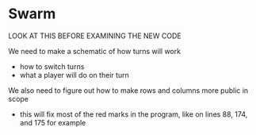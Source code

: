 # Swarm

LOOK AT THIS BEFORE EXAMINING THE NEW CODE

We need to make a schematic of how turns will work
- how to switch turns
- what a player will do on their turn

We also need to figure out how to make rows and columns more public in scope
- this will fix most of the red marks in the program, like on lines 88, 174, and 175 for example
